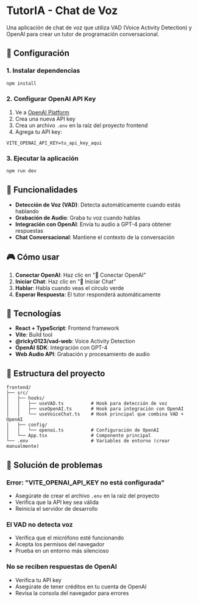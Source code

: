 # TutorIA - Chat de Voz

Una aplicación de chat de voz que utiliza VAD (Voice Activity Detection) y OpenAI para crear un tutor de programación conversacional.

## 🚀 Configuración

### 1. Instalar dependencias
```bash
npm install
```

### 2. Configurar OpenAI API Key

1. Ve a [OpenAI Platform](https://platform.openai.com/api-keys)
2. Crea una nueva API key
3. Crea un archivo `.env` en la raíz del proyecto frontend
4. Agrega tu API key:
```
VITE_OPENAI_API_KEY=tu_api_key_aqui
```

### 3. Ejecutar la aplicación
```bash
npm run dev
```

## 🎯 Funcionalidades

- **Detección de Voz (VAD)**: Detecta automáticamente cuando estás hablando
- **Grabación de Audio**: Graba tu voz cuando hablas
- **Integración con OpenAI**: Envía tu audio a GPT-4 para obtener respuestas
- **Chat Conversacional**: Mantiene el contexto de la conversación

## 🎮 Cómo usar

1. **Conectar OpenAI**: Haz clic en "🔌 Conectar OpenAI"
2. **Iniciar Chat**: Haz clic en "🚀 Iniciar Chat"
3. **Hablar**: Habla cuando veas el círculo verde
4. **Esperar Respuesta**: El tutor responderá automáticamente

## 🔧 Tecnologías

- **React + TypeScript**: Frontend framework
- **Vite**: Build tool
- **@ricky0123/vad-web**: Voice Activity Detection
- **OpenAI SDK**: Integración con GPT-4
- **Web Audio API**: Grabación y procesamiento de audio

## 📁 Estructura del proyecto

```
frontend/
├── src/
│   ├── hooks/
│   │   ├── useVAD.ts          # Hook para detección de voz
│   │   ├── useOpenAI.ts       # Hook para integración con OpenAI
│   │   └── useVoiceChat.ts    # Hook principal que combina VAD + OpenAI
│   ├── config/
│   │   └── openai.ts          # Configuración de OpenAI
│   └── App.tsx                # Componente principal
└── .env                       # Variables de entorno (crear manualmente)
```

## 🐛 Solución de problemas

### Error: "VITE_OPENAI_API_KEY no está configurada"
- Asegúrate de crear el archivo `.env` en la raíz del proyecto
- Verifica que la API key sea válida
- Reinicia el servidor de desarrollo

### El VAD no detecta voz
- Verifica que el micrófono esté funcionando
- Acepta los permisos del navegador
- Prueba en un entorno más silencioso

### No se reciben respuestas de OpenAI
- Verifica tu API key
- Asegúrate de tener créditos en tu cuenta de OpenAI
- Revisa la consola del navegador para errores

